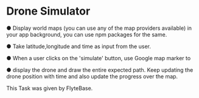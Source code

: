 # Drone Simulator

● Display world maps (you can use any of the map providers available) in your app background, you can use npm packages for the same.

● Take latitude,longitude and time as input from the user.

● When a user clicks on the 'simulate' button, use Google map marker to

● display the drone and draw the entire expected path. Keep updating the drone position with time and also update the progress over the map.

This Task was given by FlyteBase.
